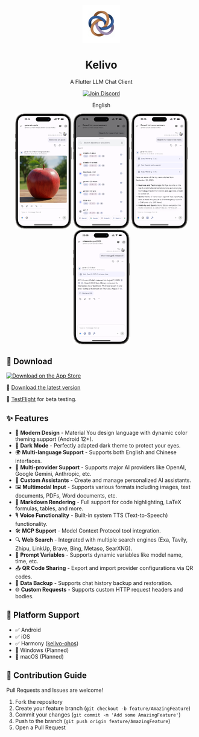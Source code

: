 <div align="center">
  <img src="assets/app_icon.png" alt="Kelivo Icon" width="100" />
  <h1>Kelivo</h1>

A Flutter LLM Chat Client

  <a href="https://discord.gg/Tb8DyvvV5T" target="_blank">
    <img src="https://img.shields.io/badge/Join%20our%20Discord-5865F2?style=for-the-badge&logo=discord&logoColor=white" alt="Join Discord"/>
  </a>


English 
</div>

<div align="center">
  <img src="docx/screenshot_1.png" alt="Chat Screen" width="150" />
  <img src="docx/screenshot_2.png" alt="Model Selection" width="150" />
  <img src="docx/screenshot_3.png" alt="Tool Calling" width="150" />
  <img src="docx/screenshot_4.png" alt="Web Search" width="150" />
</div>

## 🚀 Download

[![Download on the App Store](https://developer.apple.com/assets/elements/badges/download-on-the-app-store.svg)](https://apps.apple.com/us/app/kelivo/id6752122930)

🔗 [Download the latest version](https://github.com/Chevey339/kelivo/releases/latest)

🔗 [TestFlight](https://testflight.apple.com/join/PZZyRMyY) for beta testing.

## ✨ Features

- 🎨 **Modern Design** - Material You design language with dynamic color theming support (Android 12+).
- 🌙 **Dark Mode** - Perfectly adapted dark theme to protect your eyes.
- 🌍 **Multi-language Support** - Supports both English and Chinese interfaces.
- 🔄 **Multi-provider Support** - Supports major AI providers like OpenAI, Google Gemini, Anthropic, etc.
- 🤖 **Custom Assistants** - Create and manage personalized AI assistants.
- 🖼️ **Multimodal Input** - Supports various formats including images, text documents, PDFs, Word documents, etc.
- 📝 **Markdown Rendering** - Full support for code highlighting, LaTeX formulas, tables, and more.
- 🎙️ **Voice Functionality** - Built-in system TTS (Text-to-Speech) functionality.
- 🛠️ **MCP Support** - Model Context Protocol tool integration.
- 🔍 **Web Search** - Integrated with multiple search engines (Exa, Tavily, Zhipu, LinkUp, Brave, Bing, Metaso, SearXNG).
- 🧩 **Prompt Variables** - Supports dynamic variables like model name, time, etc.
- 📤 **QR Code Sharing** - Export and import provider configurations via QR codes.
- 💾 **Data Backup** - Supports chat history backup and restoration.
- 🌐 **Custom Requests** - Supports custom HTTP request headers and bodies.

## 📱 Platform Support

- ✅ Android
- ✅ iOS
- ✅ Harmony ([kelivo-ohos](https://github.com/Chevey339/kelivo-ohos))
- 🚧 Windows (Planned)
- 🚧 macOS (Planned)

## 🤝 Contribution Guide

Pull Requests and Issues are welcome!

1. Fork the repository
2. Create your feature branch (`git checkout -b feature/AmazingFeature`)
3. Commit your changes (`git commit -m 'Add some AmazingFeature'`)
4. Push to the branch (`git push origin feature/AmazingFeature`)
5. Open a Pull Request


